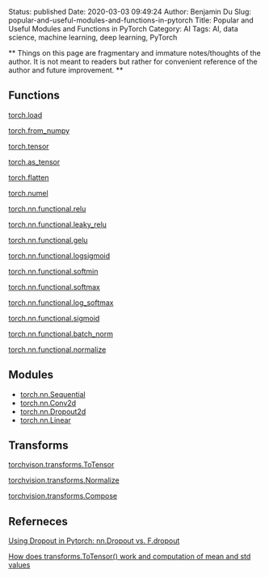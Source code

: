 Status: published
Date: 2020-03-03 09:49:24
Author: Benjamin Du
Slug: popular-and-useful-modules-and-functions-in-pytorch
Title: Popular and Useful Modules and Functions in PyTorch
Category: AI
Tags: AI, data science, machine learning, deep learning, PyTorch

**
Things on this page are fragmentary and immature notes/thoughts of the author.
It is not meant to readers but rather for convenient reference of the author and future improvement.
**

## Functions

[torch.load](https://pytorch.org/docs/stable/torch.html#torch.load)

[torch.from_numpy](https://pytorch.org/docs/master/torch.html#torch.from_numpy)

[torch.tensor](https://pytorch.org/docs/master/torch.html#torch.tensor)

[torch.as_tensor](https://pytorch.org/docs/master/torch.html#torch.as_tensor)

[torch.flatten](https://pytorch.org/docs/stable/torch.html#torch.flatten)

[torch.numel](https://pytorch.org/docs/stable/torch.html#torch.numel)

[torch.nn.functional.relu](https://pytorch.org/docs/stable/nn.functional.html#relu)


[torch.nn.functional.leaky_relu](https://pytorch.org/docs/stable/nn.functional.html#leaky-relu)

[torch.nn.functional.gelu](https://pytorch.org/docs/stable/nn.functional.html#gelu)

[torch.nn.functional.logsigmoid](https://pytorch.org/docs/stable/nn.functional.html#logsigmoid)

[torch.nn.functional.softmin](https://pytorch.org/docs/stable/nn.functional.html#softmin)

[torch.nn.functional.softmax](https://pytorch.org/docs/stable/nn.functional.html#softmax)

[torch.nn.functional.log_softmax](https://pytorch.org/docs/stable/nn.functional.html#log-softmax)

[torch.nn.functional.sigmoid](https://pytorch.org/docs/stable/nn.functional.html#sigmoid)

[torch.nn.functional.batch_norm](https://pytorch.org/docs/stable/nn.functional.html#batch-norm)

[torch.nn.functional.normalize](https://pytorch.org/docs/stable/nn.functional.html#normalize)

## Modules

- [torch.nn.Sequential](https://pytorch.org/docs/stable/nn.html#sequential)
- [torch.nn.Conv2d](https://pytorch.org/docs/stable/nn.html#conv2d)
- [torch.nn.Dropout2d](https://pytorch.org/docs/stable/nn.html#dropout2d)
- [torch.nn.Linear](https://pytorch.org/docs/stable/nn.html#linear)

## Transforms

[torchvison.transforms.ToTensor](https://pytorch.org/docs/stable/torchvision/transforms.html#torchvision.transforms.ToTensor)

[torchvision.transforms.Normalize](https://pytorch.org/docs/stable/torchvision/transforms.html#torchvision.transforms.Normalize)

[torchvision.transforms.Compose](https://pytorch.org/docs/stable/torchvision/transforms.html#torchvision.transforms.Compose)


## Referneces

[Using Dropout in Pytorch: nn.Dropout vs. F.dropout](https://stackoverflow.com/questions/53419474/using-dropout-in-pytorch-nn-dropout-vs-f-dropout)

[How does transforms.ToTensor() work and computation of mean and std values](https://discuss.pytorch.org/t/how-does-transforms-totensor-work-and-computation-of-mean-and-std-values/9085)
